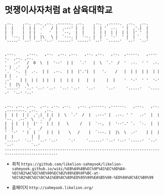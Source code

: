 # 멋쟁이사자처럼 at 삼육대학교


 ```                                                                                             
,--.    ,--. ,--. ,--. ,------. ,--.    ,--.  ,-----.  ,--.  ,--.                             
|  |    |  | |  .'   / |  .---' |  |    |  | '  .-.  ' |  ,'.|  |                             
|  |    |  | |  .   '  |  `--,  |  |    |  | |  | |  | |  |' '  |                             
|  '--. |  | |  |\   \ |  `---. |  '--. |  | '  '-'  ' |  | `   |                             
`-----' `--' `--' '--' `------' `-----' `--'  `-----'  `--'  `--'                             
                                                                                              
                                                                                              
 ,---.     ,---.   ,--.  ,--. ,--.   ,--. ,--.   ,--.  ,-----.   ,-----.  ,--. ,--.           
'   .-'   /  O  \  |  '--'  | |   `.'   |  \  `.'  /  '  .-.  ' '  .-.  ' |  .'   /           
`.  `-.  |  .-.  | |  .--.  | |  |'.'|  |   '.    /   |  | |  | |  | |  | |  .   '            
.-'    | |  | |  | |  |  |  | |  |   |  |     |  |    '  '-'  ' '  '-'  ' |  |\   \           
`-----'  `--' `--' `--'  `--' `--'   `--'     `--'     `-----'   `-----'  `--' '--'           
                                                                                              
                                                                                              
,--. ,--. ,--.  ,--. ,--. ,--.   ,--. ,------. ,------.   ,---.   ,--. ,--------. ,--.   ,--. 
|  | |  | |  ,'.|  | |  |  \  `.'  /  |  .---' |  .--. ' '   .-'  |  | '--.  .--'  \  `.'  /  
|  | |  | |  |' '  | |  |   \     /   |  `--,  |  '--'.' `.  `-.  |  |    |  |      '.    /   
'  '-'  ' |  | `   | |  |    \   /    |  `---. |  |\  \  .-'    | |  |    |  |        |  |    
 `-----'  `--'  `--' `--'     `-'     `------' `--' '--' `-----'  `--'    `--'        `--'    
----------------------------------------------------------------------------------------------                                                                                           
```


- 회칙
`https://github.com/likelion-sahmyook/likelion-sahmyook.github.io/wiki/%EB%A9%8B%EC%9F%81%EC%9D%B4-%EC%82%AC%EC%9E%90%EC%B2%98%EB%9F%BC-at-%EC%82%BC%EC%9C%A1%EB%8C%80%ED%95%99%EA%B5%90-%ED%9A%8C%EC%B9%99`

- 홈페이지
`http://sahmyook.likelion.org/`

